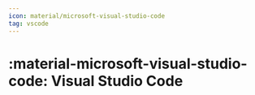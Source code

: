```yaml
---
icon: material/microsoft-visual-studio-code
tag: vscode
---
```


# :material-microsoft-visual-studio-code: Visual Studio Code